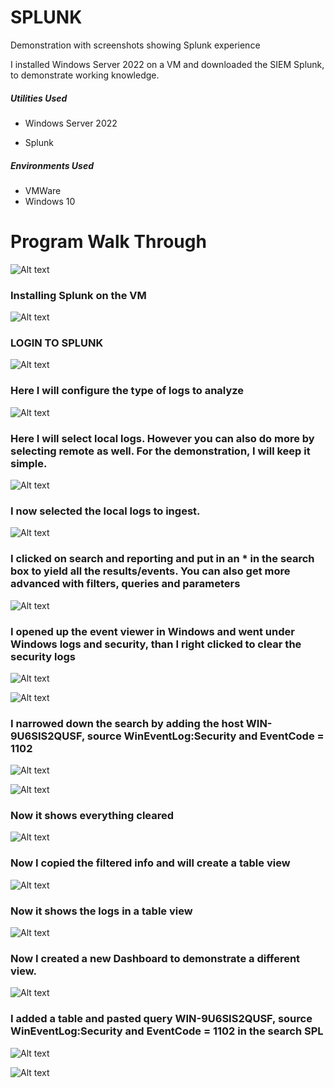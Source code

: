 # SPLUNK
Demonstration with screenshots showing Splunk experience

I installed Windows Server 2022 on a VM and downloaded the SIEM Splunk, to demonstrate working knowledge.

##### Utilities Used
 
 - Windows Server 2022

 - Splunk
 
 ##### Environments Used
 - VMWare
 - Windows 10


# Program Walk Through

 ![Alt text](https://private-user-images.githubusercontent.com/177887327/358888699-1af58d95-58c5-472e-8a3a-307b2020d087.jpg?jwt=eyJhbGciOiJIUzI1NiIsInR5cCI6IkpXVCJ9.eyJpc3MiOiJnaXRodWIuY29tIiwiYXVkIjoicmF3LmdpdGh1YnVzZXJjb250ZW50LmNvbSIsImtleSI6ImtleTUiLCJleHAiOjE3MjM5NjM1NzAsIm5iZiI6MTcyMzk2MzI3MCwicGF0aCI6Ii8xNzc4ODczMjcvMzU4ODg4Njk5LTFhZjU4ZDk1LTU4YzUtNDcyZS04YTNhLTMwN2IyMDIwZDA4Ny5qcGc_WC1BbXotQWxnb3JpdGhtPUFXUzQtSE1BQy1TSEEyNTYmWC1BbXotQ3JlZGVudGlhbD1BS0lBVkNPRFlMU0E1M1BRSzRaQSUyRjIwMjQwODE4JTJGdXMtZWFzdC0xJTJGczMlMkZhd3M0X3JlcXVlc3QmWC1BbXotRGF0ZT0yMDI0MDgxOFQwNjQxMTBaJlgtQW16LUV4cGlyZXM9MzAwJlgtQW16LVNpZ25hdHVyZT02YjA4ZWQyMWIyZjdlZmNlZTI1YzFlZjAyYWI5YWM2MTc4MTA3NTRhMWJmNWU5MGY1ODhjNDQwZWExYjFhYjQ4JlgtQW16LVNpZ25lZEhlYWRlcnM9aG9zdCZhY3Rvcl9pZD0wJmtleV9pZD0wJnJlcG9faWQ9MCJ9.mbEzNsJ9AqmNZsYcPBTBXxMjY5xS5j5Xb_PnAL0v3yA)

 ### Installing Splunk on the VM

  ![Alt text](https://private-user-images.githubusercontent.com/177887327/358888846-5da82620-ed00-49aa-a71e-d33a06172b5f.jpg?jwt=eyJhbGciOiJIUzI1NiIsInR5cCI6IkpXVCJ9.eyJpc3MiOiJnaXRodWIuY29tIiwiYXVkIjoicmF3LmdpdGh1YnVzZXJjb250ZW50LmNvbSIsImtleSI6ImtleTUiLCJleHAiOjE3MjM5NjM4MDksIm5iZiI6MTcyMzk2MzUwOSwicGF0aCI6Ii8xNzc4ODczMjcvMzU4ODg4ODQ2LTVkYTgyNjIwLWVkMDAtNDlhYS1hNzFlLWQzM2EwNjE3MmI1Zi5qcGc_WC1BbXotQWxnb3JpdGhtPUFXUzQtSE1BQy1TSEEyNTYmWC1BbXotQ3JlZGVudGlhbD1BS0lBVkNPRFlMU0E1M1BRSzRaQSUyRjIwMjQwODE4JTJGdXMtZWFzdC0xJTJGczMlMkZhd3M0X3JlcXVlc3QmWC1BbXotRGF0ZT0yMDI0MDgxOFQwNjQ1MDlaJlgtQW16LUV4cGlyZXM9MzAwJlgtQW16LVNpZ25hdHVyZT1kN2E0MDFmZWQ2Y2MwY2E5NjhkNzgwNDUwYjdlNjUwMDVkZGNlNjRmOWZmMzFjZGM2Njk4NjRhNTdiZGY5YTQxJlgtQW16LVNpZ25lZEhlYWRlcnM9aG9zdCZhY3Rvcl9pZD0wJmtleV9pZD0wJnJlcG9faWQ9MCJ9.5VfQjtIuK9NYb6H3qJ2MSBc6ooeQjh7bmiN-ZvsbIsU)



  ### LOGIN TO SPLUNK


  ![Alt text](https://github.com/user-attachments/assets/43dd874a-ffb8-4025-a59c-1912a53d4e2b)


  ### Here I will configure the type of logs to analyze

  ![Alt text](https://github.com/user-attachments/assets/4bd07223-0f6a-4c3c-8808-2458c40219ca)

  ### Here I will select local logs.  However you can also do more by selecting remote as well.  For the demonstration, I will keep it simple.

  ![Alt text](https://github.com/user-attachments/assets/5807c7d6-28dc-435b-ba03-b306f0a1c4d1)

  ### I now selected the local logs to ingest.

  ![Alt text](https://github.com/user-attachments/assets/9cf5d17a-4b54-4ab4-a565-2f85c3a9a746)


  ### I clicked on search and reporting and put in an * in the search box to yield all the results/events. You can also get more advanced with filters, queries and parameters
 


  ![Alt text](https://github.com/user-attachments/assets/647c9697-61b3-4d17-ab40-d57ef5cd5494)

  ### I opened up the event viewer in Windows and went under Windows logs and security, than I right clicked to clear the security logs

  ![Alt text](https://private-user-images.githubusercontent.com/177887327/358889589-46c176f4-c2a3-4ee6-af43-f8642ed71fef.jpg?jwt=eyJhbGciOiJIUzI1NiIsInR5cCI6IkpXVCJ9.eyJpc3MiOiJnaXRodWIuY29tIiwiYXVkIjoicmF3LmdpdGh1YnVzZXJjb250ZW50LmNvbSIsImtleSI6ImtleTUiLCJleHAiOjE3MjM5NjUxNDAsIm5iZiI6MTcyMzk2NDg0MCwicGF0aCI6Ii8xNzc4ODczMjcvMzU4ODg5NTg5LTQ2YzE3NmY0LWMyYTMtNGVlNi1hZjQzLWY4NjQyZWQ3MWZlZi5qcGc_WC1BbXotQWxnb3JpdGhtPUFXUzQtSE1BQy1TSEEyNTYmWC1BbXotQ3JlZGVudGlhbD1BS0lBVkNPRFlMU0E1M1BRSzRaQSUyRjIwMjQwODE4JTJGdXMtZWFzdC0xJTJGczMlMkZhd3M0X3JlcXVlc3QmWC1BbXotRGF0ZT0yMDI0MDgxOFQwNzA3MjBaJlgtQW16LUV4cGlyZXM9MzAwJlgtQW16LVNpZ25hdHVyZT0xMGM4ZDM5OTg3ODE4NWNjOWZhYjkzYWNkMjg0NWRjOGQwNzUzMGNhZDk1NzU3MWMzZTkwYzkzYjA5MjJkZWMxJlgtQW16LVNpZ25lZEhlYWRlcnM9aG9zdCZhY3Rvcl9pZD0wJmtleV9pZD0wJnJlcG9faWQ9MCJ9.KewJBXT_lyRdC6jm3KoxNJ0n3lx-keqg3VbiKu3JWO8)

  ![Alt text](https://github.com/user-attachments/assets/dbf040ea-9ec1-49e7-a910-8c7b32375c8f)

  ### I narrowed down the search by adding the host WIN-9U6SIS2QUSF, source WinEventLog:Security and EventCode = 1102
  
  ![Alt text](https://github.com/user-attachments/assets/eb30080f-31dc-4314-8802-45df249701fb)

  ![Alt text](https://github.com/user-attachments/assets/eb7c8cce-0e54-4137-babc-85fb2a8b54ba)

  ### Now it shows everything cleared

  ![Alt text](https://github.com/user-attachments/assets/133536b7-6656-4f46-8fee-b67674663594)

  ### Now I copied the filtered info and will create a table view

  ![Alt text](https://github.com/user-attachments/assets/2bc758af-7c37-4ef8-bb82-129b9aab72d6)

  ### Now it shows the logs in a table view

  ![Alt text](https://github.com/user-attachments/assets/44a3eae8-aa1c-41cd-9c55-b7e7fb37fd46)

  ### Now I created a new Dashboard to demonstrate a different view.

  ![Alt text](https://github.com/user-attachments/assets/e9a66b98-693a-4596-9be4-43153eb3d585)

  ###  I added a table and pasted query WIN-9U6SIS2QUSF, source WinEventLog:Security and EventCode = 1102 in the search SPL

  ![Alt text](https://github.com/user-attachments/assets/048413c5-e5d5-40fb-81e7-a169a6becf07)
  
  ![Alt text](https://github.com/user-attachments/assets/670dbf6e-6ae2-4072-8ed7-d037681b8ee8)



  

